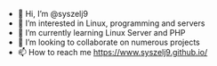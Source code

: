- 👋 Hi, I’m @syszelj9
- 👀 I’m interested in Linux, programming and servers
- 🌱 I’m currently learning Linux Server and PHP
- 💞️ I’m looking to collaborate on numerous projects
- 📫 How to reach me https://www.syszelj9.github.io/

<!---
syszelj9/syszelj9 is a ✨ special ✨ repository because its `README.md` (this file) appears on your GitHub profile.
You can click the Preview link to take a look at your changes.
--->
